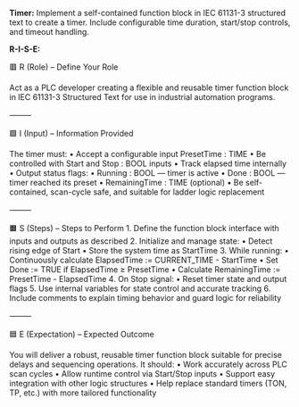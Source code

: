 **Timer:**
Implement a self-contained function block in IEC 61131-3 structured text to create a timer. Include configurable time duration, start/stop controls, and timeout handling.

**R-I-S-E:**

🟥 R (Role) – Define Your Role

Act as a PLC developer creating a flexible and reusable timer function block in IEC 61131-3 Structured Text for use in industrial automation programs.

⸻

🟩 I (Input) – Information Provided

The timer must:
	•	Accept a configurable input PresetTime : TIME
	•	Be controlled with Start and Stop : BOOL inputs
	•	Track elapsed time internally
	•	Output status flags:
	•	Running : BOOL — timer is active
	•	Done : BOOL — timer reached its preset
	•	RemainingTime : TIME (optional)
	•	Be self-contained, scan-cycle safe, and suitable for ladder logic replacement

⸻

🟧 S (Steps) – Steps to Perform
	1.	Define the function block interface with inputs and outputs as described
	2.	Initialize and manage state:
	•	Detect rising edge of Start
	•	Store the system time as StartTime
	3.	While running:
	•	Continuously calculate ElapsedTime := CURRENT_TIME - StartTime
	•	Set Done := TRUE if ElapsedTime ≥ PresetTime
	•	Calculate RemainingTime := PresetTime - ElapsedTime
	4.	On Stop signal:
	•	Reset timer state and output flags
	5.	Use internal variables for state control and accurate tracking
	6.	Include comments to explain timing behavior and guard logic for reliability

⸻

🟦 E (Expectation) – Expected Outcome

You will deliver a robust, reusable timer function block suitable for precise delays and sequencing operations. It should:
	•	Work accurately across PLC scan cycles
	•	Allow runtime control via Start/Stop inputs
	•	Support easy integration with other logic structures
	•	Help replace standard timers (TON, TP, etc.) with more tailored functionality
